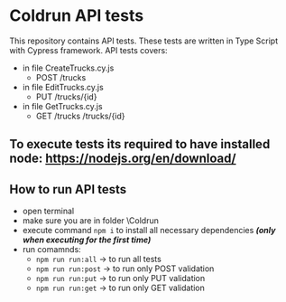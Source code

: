 # Coldrun API tests

This repository contains API tests. These tests are written in Type Script with Cypress framework. API tests covers:

- in file CreateTrucks.cy.js
  - POST /trucks
- in file EditTrucks.cy.js
  - PUT /trucks/{id}
- in file GetTrucks.cy.js
  - GET /trucks /trucks/{id}

## To execute tests its required to have installed node: https://nodejs.org/en/download/

## How to run API tests

- open terminal
- make sure you are in folder \Coldrun
- execute command `npm i` to install all necessary dependencies **_(only when executing for the first time)_**
- run comamnds:
  - `npm run run:all` -> to run all tests
  - `npm run run:post` -> to run only POST validation
  - `npm run run:put` -> to run only PUT validation
  - `npm run run:get` -> to run only GET validation
